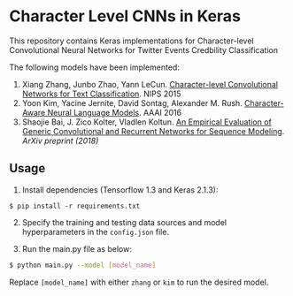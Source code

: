 # Character Level CNNs in Keras

This repository contains Keras implementations for Character-level Convolutional Neural Networks for Twitter Events Credbility Classification

The following models have been implemented:
 1. Xiang Zhang, Junbo Zhao, Yann LeCun. [Character-level Convolutional Networks for Text Classification](http://arxiv.org/abs/1509.01626). NIPS 2015
 2. Yoon Kim, Yacine Jernite, David Sontag, Alexander M. Rush. [Character-Aware Neural Language Models](https://arxiv.org/abs/1508.06615). AAAI 2016
 3. Shaojie Bai, J. Zico Kolter, Vladlen Koltun. [An Empirical Evaluation of Generic Convolutional and Recurrent Networks
for Sequence Modeling](https://arxiv.org/pdf/1803.01271.pdf). *ArXiv preprint (2018)*

## Usage

1. Install dependencies (Tensorflow 1.3 and Keras 2.1.3):

```
$ pip install -r requirements.txt
```

2. Specify the training and testing data sources and model hyperparameters in the `config.json` file.

3. Run the main.py file as below:

```sh
$ python main.py --model [model_name]
```

Replace `[model_name]` with either `zhang` or `kim` to run the desired model.
